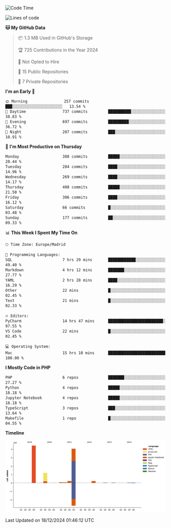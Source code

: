 <!--START_SECTION:waka-->
![Code Time](http://img.shields.io/badge/Code%20Time-552%20hrs%2048%20mins-blue)

![Lines of code](https://img.shields.io/badge/From%20Hello%20World%20I%27ve%20Written-10.4%20million%20lines%20of%20code-blue)

**🐱 My GitHub Data** 

> 📦 1.3 MB Used in GitHub's Storage 
 > 
> 🏆 725 Contributions in the Year 2024
 > 
> 🚫 Not Opted to Hire
 > 
> 📜 15 Public Repositories 
 > 
> 🔑 7 Private Repositories 
 > 
**I'm an Early 🐤** 

```text
🌞 Morning                257 commits         ███░░░░░░░░░░░░░░░░░░░░░░   13.54 % 
🌆 Daytime                737 commits         ██████████░░░░░░░░░░░░░░░   38.83 % 
🌃 Evening                697 commits         █████████░░░░░░░░░░░░░░░░   36.72 % 
🌙 Night                  207 commits         ███░░░░░░░░░░░░░░░░░░░░░░   10.91 % 
```
📅 **I'm Most Productive on Thursday** 

```text
Monday                   388 commits         █████░░░░░░░░░░░░░░░░░░░░   20.44 % 
Tuesday                  284 commits         ████░░░░░░░░░░░░░░░░░░░░░   14.96 % 
Wednesday                269 commits         ████░░░░░░░░░░░░░░░░░░░░░   14.17 % 
Thursday                 408 commits         █████░░░░░░░░░░░░░░░░░░░░   21.50 % 
Friday                   306 commits         ████░░░░░░░░░░░░░░░░░░░░░   16.12 % 
Saturday                 66 commits          █░░░░░░░░░░░░░░░░░░░░░░░░   03.48 % 
Sunday                   177 commits         ██░░░░░░░░░░░░░░░░░░░░░░░   09.33 % 
```


📊 **This Week I Spent My Time On** 

```text
🕑︎ Time Zone: Europe/Madrid

💬 Programming Languages: 
SQL                      7 hrs 29 mins       ████████████░░░░░░░░░░░░░   49.40 % 
Markdown                 4 hrs 12 mins       ███████░░░░░░░░░░░░░░░░░░   27.77 % 
YAML                     2 hrs 28 mins       ████░░░░░░░░░░░░░░░░░░░░░   16.29 % 
Other                    22 mins             █░░░░░░░░░░░░░░░░░░░░░░░░   02.45 % 
Text                     21 mins             █░░░░░░░░░░░░░░░░░░░░░░░░   02.33 % 

🔥 Editors: 
PyCharm                  14 hrs 47 mins      ████████████████████████░   97.55 % 
VS Code                  22 mins             █░░░░░░░░░░░░░░░░░░░░░░░░   02.45 % 

💻 Operating System: 
Mac                      15 hrs 10 mins      █████████████████████████   100.00 % 
```

**I Mostly Code in PHP** 

```text
PHP                      6 repos             ███████░░░░░░░░░░░░░░░░░░   27.27 % 
Python                   4 repos             █████░░░░░░░░░░░░░░░░░░░░   18.18 % 
Jupyter Notebook         4 repos             █████░░░░░░░░░░░░░░░░░░░░   18.18 % 
TypeScript               3 repos             ███░░░░░░░░░░░░░░░░░░░░░░   13.64 % 
Makefile                 1 repo              █░░░░░░░░░░░░░░░░░░░░░░░░   04.55 % 
```



**Timeline**

![Lines of Code chart](https://raw.githubusercontent.com/danisoronellas/danisoronellas/main/assets/bar_graph.png)


 Last Updated on 18/12/2024 01:46:12 UTC
<!--END_SECTION:waka-->
